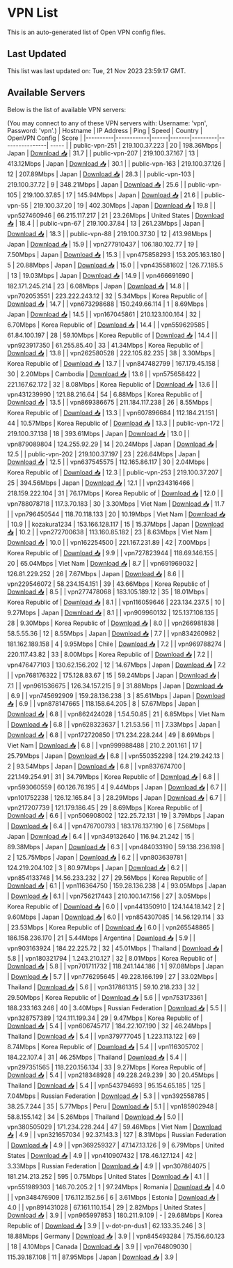 # VPN List

This is an auto-generated list of Open VPN config files.

## Last Updated

This list was last updated on: Tue, 21 Nov 2023 23:59:17 GMT.

## Available Servers

Below is the list of available VPN servers:

(You may connect to any of these VPN servers with: Username: 'vpn', Password: 'vpn'.)
| Hostname | IP Address | Ping | Speed | Country | OpenVPN Config | Score |
|----------|------------|------|-------|---------|----------------| ----- |
| public-vpn-251 | 219.100.37.223 | 20 | 198.36Mbps | Japan | [Download 📥](./configs/server_0_JP.ovpn) | 31.7 |
| public-vpn-207 | 219.100.37.167 | 13 | 413.12Mbps | Japan | [Download 📥](./configs/server_1_JP.ovpn) | 30.1 |
| public-vpn-163 | 219.100.37.126 | 12 | 207.89Mbps | Japan | [Download 📥](./configs/server_2_JP.ovpn) | 28.3 |
| public-vpn-103 | 219.100.37.72 | 9 | 348.21Mbps | Japan | [Download 📥](./configs/server_3_JP.ovpn) | 25.6 |
| public-vpn-105 | 219.100.37.85 | 17 | 145.94Mbps | Japan | [Download 📥](./configs/server_4_JP.ovpn) | 21.6 |
| public-vpn-55 | 219.100.37.20 | 19 | 402.30Mbps | Japan | [Download 📥](./configs/server_5_JP.ovpn) | 19.8 |
| vpn527460946 | 66.215.117.217 | 21 | 23.26Mbps | United States | [Download 📥](./configs/server_6_US.ovpn) | 18.4 |
| public-vpn-67 | 219.100.37.84 | 13 | 261.23Mbps | Japan | [Download 📥](./configs/server_7_JP.ovpn) | 18.3 |
| public-vpn-88 | 219.100.37.30 | 12 | 413.98Mbps | Japan | [Download 📥](./configs/server_8_JP.ovpn) | 15.9 |
| vpn277910437 | 106.180.102.77 | 19 | 7.50Mbps | Japan | [Download 📥](./configs/server_9_JP.ovpn) | 15.3 |
| vpn475858293 | 153.205.163.180 | 5 | 20.88Mbps | Japan | [Download 📥](./configs/server_10_JP.ovpn) | 15.0 |
| vpn435581602 | 126.77.185.5 | 13 | 19.03Mbps | Japan | [Download 📥](./configs/server_11_JP.ovpn) | 14.9 |
| vpn466691690 | 182.171.245.214 | 23 | 6.08Mbps | Japan | [Download 📥](./configs/server_12_JP.ovpn) | 14.8 |
| vpn702053551 | 223.222.243.12 | 32 | 5.34Mbps | Korea Republic of | [Download 📥](./configs/server_13_KR.ovpn) | 14.7 |
| vpn673298688 | 150.249.66.114 | 1 | 8.69Mbps | Japan | [Download 📥](./configs/server_14_JP.ovpn) | 14.5 |
| vpn167045861 | 210.123.100.164 | 32 | 6.70Mbps | Korea Republic of | [Download 📥](./configs/server_15_KR.ovpn) | 14.4 |
| vpn559629585 | 61.84.100.197 | 28 | 59.10Mbps | Korea Republic of | [Download 📥](./configs/server_16_KR.ovpn) | 14.4 |
| vpn923917350 | 61.255.85.40 | 33 | 41.34Mbps | Korea Republic of | [Download 📥](./configs/server_17_KR.ovpn) | 13.8 |
| vpn262580528 | 222.105.82.235 | 38 | 3.30Mbps | Korea Republic of | [Download 📥](./configs/server_18_KR.ovpn) | 13.7 |
| vpn847482799 | 167.179.45.158 | 30 | 2.20Mbps | Cambodia | [Download 📥](./configs/server_19_KH.ovpn) | 13.6 |
| vpn575658422 | 221.167.62.172 | 32 | 8.08Mbps | Korea Republic of | [Download 📥](./configs/server_20_KR.ovpn) | 13.6 |
| vpn431239990 | 121.88.216.64 | 54 | 6.88Mbps | Korea Republic of | [Download 📥](./configs/server_21_KR.ovpn) | 13.5 |
| vpn869386675 | 211.184.117.238 | 26 | 8.55Mbps | Korea Republic of | [Download 📥](./configs/server_22_KR.ovpn) | 13.3 |
| vpn607896684 | 112.184.21.151 | 44 | 10.57Mbps | Korea Republic of | [Download 📥](./configs/server_23_KR.ovpn) | 13.3 |
| public-vpn-172 | 219.100.37.138 | 18 | 393.61Mbps | Japan | [Download 📥](./configs/server_24_JP.ovpn) | 13.0 |
| vpn879089804 | 124.255.92.29 | 14 | 20.24Mbps | Japan | [Download 📥](./configs/server_25_JP.ovpn) | 12.5 |
| public-vpn-202 | 219.100.37.197 | 23 | 226.64Mbps | Japan | [Download 📥](./configs/server_26_JP.ovpn) | 12.5 |
| vpn637545575 | 112.165.86.117 | 30 | 2.04Mbps | Korea Republic of | [Download 📥](./configs/server_27_KR.ovpn) | 12.3 |
| public-vpn-253 | 219.100.37.207 | 25 | 394.56Mbps | Japan | [Download 📥](./configs/server_28_JP.ovpn) | 12.1 |
| vpn234316466 | 218.159.222.104 | 31 | 76.17Mbps | Korea Republic of | [Download 📥](./configs/server_29_KR.ovpn) | 12.0 |
| vpn788078718 | 117.3.70.183 | 30 | 3.30Mbps | Viet Nam | [Download 📥](./configs/server_30_VN.ovpn) | 11.7 |
| vpn796450544 | 118.70.118.133 | 20 | 10.19Mbps | Viet Nam | [Download 📥](./configs/server_31_VN.ovpn) | 10.9 |
| kozakura1234 | 153.166.128.117 | 15 | 15.37Mbps | Japan | [Download 📥](./configs/server_32_JP.ovpn) | 10.2 |
| vpn272700638 | 113.160.85.182 | 23 | 8.63Mbps | Viet Nam | [Download 📥](./configs/server_33_VN.ovpn) | 10.0 |
| vpn162254500 | 221.167.231.89 | 42 | 7.00Mbps | Korea Republic of | [Download 📥](./configs/server_34_KR.ovpn) | 9.9 |
| vpn727823944 | 118.69.146.155 | 20 | 65.04Mbps | Viet Nam | [Download 📥](./configs/server_35_VN.ovpn) | 8.7 |
| vpn691969032 | 126.81.229.252 | 26 | 7.67Mbps | Japan | [Download 📥](./configs/server_36_JP.ovpn) | 8.6 |
| vpn229546072 | 58.234.154.151 | 39 | 43.66Mbps | Korea Republic of | [Download 📥](./configs/server_37_KR.ovpn) | 8.5 |
| vpn277478068 | 183.105.189.12 | 35 | 18.01Mbps | Korea Republic of | [Download 📥](./configs/server_38_KR.ovpn) | 8.1 |
| vpn116059646 | 223.134.237.5 | 10 | 9.27Mbps | Japan | [Download 📥](./configs/server_39_JP.ovpn) | 8.1 |
| vpn909960132 | 125.137.108.135 | 28 | 9.30Mbps | Korea Republic of | [Download 📥](./configs/server_40_KR.ovpn) | 8.0 |
| vpn266981838 | 58.5.55.36 | 12 | 8.55Mbps | Japan | [Download 📥](./configs/server_41_JP.ovpn) | 7.7 |
| vpn834260982 | 181.162.189.158 | 4 | 9.95Mbps | Chile | [Download 📥](./configs/server_42_CL.ovpn) | 7.2 |
| vpn969788274 | 220.117.43.82 | 33 | 8.00Mbps | Korea Republic of | [Download 📥](./configs/server_43_KR.ovpn) | 7.2 |
| vpn476477103 | 130.62.156.202 | 12 | 14.67Mbps | Japan | [Download 📥](./configs/server_44_JP.ovpn) | 7.2 |
| vpn768176322 | 175.128.83.67 | 15 | 59.24Mbps | Japan | [Download 📥](./configs/server_45_JP.ovpn) | 7.1 |
| vpn961536675 | 126.34.157.215 | 9 | 31.88Mbps | Japan | [Download 📥](./configs/server_46_JP.ovpn) | 6.9 |
| vpn745692909 | 159.28.136.238 | 3 | 85.61Mbps | Japan | [Download 📥](./configs/server_47_JP.ovpn) | 6.9 |
| vpn878147665 | 118.158.64.205 | 8 | 57.67Mbps | Japan | [Download 📥](./configs/server_48_JP.ovpn) | 6.8 |
| vpn862424028 | 1.54.50.85 | 21 | 6.85Mbps | Viet Nam | [Download 📥](./configs/server_49_VN.ovpn) | 6.8 |
| vpn628323637 | 1.21.53.56 | 11 | 7.33Mbps | Japan | [Download 📥](./configs/server_50_JP.ovpn) | 6.8 |
| vpn172720850 | 171.234.228.244 | 49 | 8.69Mbps | Viet Nam | [Download 📥](./configs/server_51_VN.ovpn) | 6.8 |
| vpn999988488 | 210.2.201.161 | 17 | 25.79Mbps | Japan | [Download 📥](./configs/server_52_JP.ovpn) | 6.8 |
| vpn550352298 | 124.219.242.13 | 2 | 93.54Mbps | Japan | [Download 📥](./configs/server_53_JP.ovpn) | 6.8 |
| vpn837674700 | 221.149.254.91 | 31 | 34.79Mbps | Korea Republic of | [Download 📥](./configs/server_54_KR.ovpn) | 6.8 |
| vpn593060559 | 60.126.76.195 | 4 | 9.44Mbps | Japan | [Download 📥](./configs/server_55_JP.ovpn) | 6.7 |
| vpn101752238 | 126.12.165.84 | 3 | 28.29Mbps | Japan | [Download 📥](./configs/server_56_JP.ovpn) | 6.7 |
| vpn217207739 | 121.179.186.45 | 29 | 8.69Mbps | Korea Republic of | [Download 📥](./configs/server_57_KR.ovpn) | 6.6 |
| vpn506908002 | 122.25.72.131 | 19 | 3.79Mbps | Japan | [Download 📥](./configs/server_58_JP.ovpn) | 6.4 |
| vpn476700793 | 183.176.137.190 | 6 | 7.56Mbps | Japan | [Download 📥](./configs/server_59_JP.ovpn) | 6.4 |
| vpn349132640 | 116.94.21.242 | 15 | 89.38Mbps | Japan | [Download 📥](./configs/server_60_JP.ovpn) | 6.3 |
| vpn484033190 | 59.138.236.198 | 2 | 125.75Mbps | Japan | [Download 📥](./configs/server_61_JP.ovpn) | 6.2 |
| vpn803639781 | 124.219.204.102 | 3 | 80.97Mbps | Japan | [Download 📥](./configs/server_62_JP.ovpn) | 6.2 |
| vpn854133748 | 14.56.233.232 | 27 | 29.56Mbps | Korea Republic of | [Download 📥](./configs/server_63_KR.ovpn) | 6.1 |
| vpn116364750 | 159.28.136.238 | 4 | 93.05Mbps | Japan | [Download 📥](./configs/server_64_JP.ovpn) | 6.1 |
| vpn756217443 | 210.100.147.156 | 27 | 3.05Mbps | Korea Republic of | [Download 📥](./configs/server_65_KR.ovpn) | 6.0 |
| vpn441350910 | 124.144.18.142 | 2 | 9.60Mbps | Japan | [Download 📥](./configs/server_66_JP.ovpn) | 6.0 |
| vpn854307085 | 14.56.129.114 | 33 | 23.53Mbps | Korea Republic of | [Download 📥](./configs/server_67_KR.ovpn) | 6.0 |
| vpn265548865 | 186.158.236.170 | 21 | 5.44Mbps | Argentina | [Download 📥](./configs/server_68_AR.ovpn) | 5.9 |
| vpn903163924 | 184.22.225.72 | 32 | 45.01Mbps | Thailand | [Download 📥](./configs/server_69_TH.ovpn) | 5.8 |
| vpn180321794 | 1.243.210.127 | 32 | 8.01Mbps | Korea Republic of | [Download 📥](./configs/server_70_KR.ovpn) | 5.8 |
| vpn701711732 | 118.241.144.186 | 1 | 97.08Mbps | Japan | [Download 📥](./configs/server_71_JP.ovpn) | 5.7 |
| vpn776295645 | 49.228.166.199 | 27 | 33.02Mbps | Thailand | [Download 📥](./configs/server_72_TH.ovpn) | 5.6 |
| vpn317861315 | 59.10.218.233 | 32 | 29.50Mbps | Korea Republic of | [Download 📥](./configs/server_73_KR.ovpn) | 5.6 |
| vpn753173361 | 188.233.163.246 | 40 | 3.40Mbps | Russian Federation | [Download 📥](./configs/server_74_RU.ovpn) | 5.5 |
| vpn328757389 | 124.111.199.34 | 29 | 9.47Mbps | Korea Republic of | [Download 📥](./configs/server_75_KR.ovpn) | 5.4 |
| vpn606745717 | 184.22.107.190 | 32 | 46.24Mbps | Thailand | [Download 📥](./configs/server_76_TH.ovpn) | 5.4 |
| vpn379777045 | 1.223.113.122 | 69 | 8.74Mbps | Korea Republic of | [Download 📥](./configs/server_77_KR.ovpn) | 5.4 |
| vpn116305702 | 184.22.107.4 | 31 | 46.25Mbps | Thailand | [Download 📥](./configs/server_78_TH.ovpn) | 5.4 |
| vpn297351565 | 118.220.156.134 | 33 | 9.27Mbps | Korea Republic of | [Download 📥](./configs/server_79_KR.ovpn) | 5.4 |
| vpn218348928 | 49.228.249.239 | 30 | 20.45Mbps | Thailand | [Download 📥](./configs/server_80_TH.ovpn) | 5.4 |
| vpn543794693 | 95.154.65.185 | 125 | 7.04Mbps | Russian Federation | [Download 📥](./configs/server_81_RU.ovpn) | 5.3 |
| vpn392558785 | 38.25.7.244 | 35 | 5.77Mbps | Peru | [Download 📥](./configs/server_82_PE.ovpn) | 5.1 |
| vpn185902948 | 58.8.155.142 | 34 | 5.26Mbps | Thailand | [Download 📥](./configs/server_83_TH.ovpn) | 5.0 |
| vpn380505029 | 171.234.228.244 | 47 | 59.46Mbps | Viet Nam | [Download 📥](./configs/server_84_VN.ovpn) | 4.9 |
| vpn321657034 | 92.37.143.3 | 127 | 8.31Mbps | Russian Federation | [Download 📥](./configs/server_85_RU.ovpn) | 4.9 |
| vpn369259327 | 47.147.13.126 | 9 | 6.79Mbps | United States | [Download 📥](./configs/server_86_US.ovpn) | 4.9 |
| vpn410907432 | 178.46.127.124 | 42 | 3.33Mbps | Russian Federation | [Download 📥](./configs/server_87_RU.ovpn) | 4.9 |
| vpn307864075 | 181.214.213.252 | 595 | 0.75Mbps | United States | [Download 📥](./configs/server_88_US.ovpn) | 4.1 |
| vpn551989303 | 146.70.205.2 | 1 | 97.24Mbps | Romania | [Download 📥](./configs/server_89_RO.ovpn) | 4.0 |
| vpn348476909 | 176.112.152.56 | 6 | 3.61Mbps | Estonia | [Download 📥](./configs/server_90_EE.ovpn) | 4.0 |
| vpn891431028 | 67.161.110.154 | 29 | 2.82Mbps | United States | [Download 📥](./configs/server_91_US.ovpn) | 3.9 |
| vpn965997853 | 180.211.9.109 | - | 29.68Mbps | Korea Republic of | [Download 📥](./configs/server_92_KR.ovpn) | 3.9 |
| v-dot-pn-dus1 | 62.133.35.246 | 3 | 18.88Mbps | Germany | [Download 📥](./configs/server_93_DE.ovpn) | 3.9 |
| vpn845493284 | 75.156.60.123 | 18 | 4.10Mbps | Canada | [Download 📥](./configs/server_94_CA.ovpn) | 3.9 |
| vpn764809030 | 115.39.187.108 | 11 | 87.95Mbps | Japan | [Download 📥](./configs/server_95_JP.ovpn) | 3.9 |
